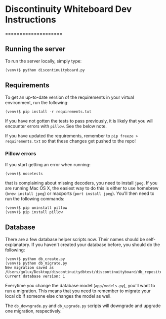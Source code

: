 # Discontinuity Whiteboard Dev Instructions
====================

## Running the server

To run the server locally, simply type:

```
(venv)$ python discontinuityboard.py
```

## Requirements

To get an up-to-date version of the requirements in your virtual environment, run the following:

```
(venv)$ pip install -r requirements.txt
```

If you have not gotten the tests to pass previously, it is likely that you will encounter errors with `pillow`. See the below note.

If you have updated the requirements, remember to `pip freeze > requirements.txt` so that these changes get pushed to the repo!

### Pillow errors

If you start getting an error when running:

```
(venv)$ nosetests
```

that is complaining about missing decoders, you need to install `jpeg`. If you are running Mac OS X, the easiest way to do this is either to use homebrew (`brew install jpeg`) or macports (`port install jpeg`). You'll then need to run the following commands:

```
(venv)$ pip uninstall pillow
(venv)$ pip install pillow
```

## Database

There are a few database helper scripts now. Their names should be self-explanatory. If you haven't created your database before, you should do the following:

```
(venv)$ python db_create.py
(venv)$ python db_migrate.py
New migration saved as /Users/golux/Desktop/discontinuitydbtest/discontinuityboard/db_repository/versions/001_migration.py
Current database version: 1
```

Everytime you change the database model (`app/models.py`), you'll want to run a migration. This means that you need to remember to migrate your local db if someone else changes the model as well.

The `db_downgrade.py` and `db_upgrade.py` scripts will downgrade and upgrade one migration, respectively.
